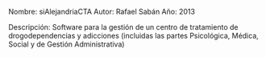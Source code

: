 Nombre: siAlejandriaCTA
Autor: Rafael Sabán
Año: 2013

Descripción: Software para la gestión de un centro de tratamiento de drogodependencias y adicciones (incluidas las partes Psicológica, Médica, Social y de Gestión Administrativa) 
